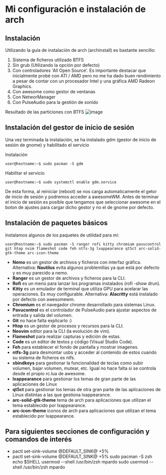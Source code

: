 # Mi configuración e instalación de arch

## Instalación
Utilizando la guía de instalación de arch (archinstall) es bastante sencillo:
1. Sistema de ficheros utilizado BTFS
3. Sin grub (Utilizando la opción por defecto)
4. Con controladores 'All Open Source'. Es importante destacar que inicialmente probé con ATI / AMD pero no me ha dado buen rendimiento a pesar de contar con un procesador Intel y una gráfica AMD Radeon Graphics.
5. Con awesome como gestor de ventanas
6. Con NetworManager
7. Con PulseAudio para la gestión de sonido

Resultado de las particiones con BTFS
![image](https://user-images.githubusercontent.com/60443339/164410752-a7e23dfd-9e60-4fab-acf4-880c3dc09332.png)

## Instalación del gestor de inicio de sesión
Una vez terminada la instalación, se ha instalado gdm (gestor de inicio de sesión de gnome) y habilitado el servicio

Instalación
```console
user@hostname:~$ sudo pacman -S gdm
```
Habilitar el servicio
```console
user@hostname:~$ sudo systemctl enable gdm.service
```
De esta forma, al reiniciar (reboot) se nos carga automaticamente el getor de inicio de sesión y podremos acceder a awesomeWM. Antes de terminar el inicio de sesión es posible que tengamos que seleccionar awesome en el boton de ajustes para cargar dicho gestor y no el de gnome por defecto.

## Instalación de paquetes básicos 
Instalamos algunos de los paquetes de utilidad para mi:

```console
user@hostname:~$ sudo pacman -S ranger rofi kitty chromium pavucontrol git htop nvim flameshot code feh ntfs-3g lxappearance qt5ct arc-solid-gtk-theme arc-icon-theme
```

* **Nemo** es un gestor de archivos y ficheros con interfaz gráfica. Alternativa: **Nautilus** evita algunos problemillas ya que está por defecto y es muy parecido a nemo. 
* **Ranger** es un gestor de archivos y ficheros para la CLI.
* **Rofi** es un menú para lanzar los programas instalados (rofi -show drun).
* **Kitty** es un emulador de terminal que utiliza GPU para acelarar las operaciones. Es muy configurable. Alternativa: **Alacritty** está instalado por defecto con awesomewm. 
* **Chromium** es el navegador chrome desarrollado para sistemas Linux.
* **Pavucontrol** es el controlador de PulseAudio para ajustar aspectos de entrada y salida del volumen.
* **Git** no hace falta explicarlo :)
* **Htop** es un gestor de procesos y recursos para la CLI.
* **Neovim** editor para la CLI (la evolución de vim).
* **Flameshot** para realizar capturas y edición de estas.
* **Code** es un editor de textos y código (Visual Studio Code).
* **Feh** para establecer el fondo de pantalla y mostrar imagenes.
* **ntfs-3g** para desmontar usbs y acceder al contenido de estos cuando su sistema de ficheros es ntfs.
* **xbindkeys** para gestionar la funcionalidad de teclas como subir volumen, bajar volumen, mutear, etc. Igual no hace falta si se controla desde el propio rc.lua de awesome. 
* **lxappearance** para gestionar los temas de gran parte de las aplicaciones de Linux 
* **qt5ct** para gestionar los temas de otra gran parte de las aplicaciones de Linux distintas a las que gestiona lxappearance.
* **arc-solid-gtk-theme** tema de arch para aplicaciones que utilizan el tema establecido por lxappearance.
* **arc-icon-theme** iconos de arch para aplicaciones que utilizan el tema establecido por lxappearance.


## Para siguientes secciones de configuración y comandos de interés
* pactl set-sink-volume @DEFAULT_SINK@ +5%
* pactl set-sink-volume @DEFAULT_SINK@ +5%
sudo pacman -S zsh
echo $SHELL
usermod --shell /usr/bin/zsh mpardo
sudo usermod --shell /usr/bin/zsh mpardo





